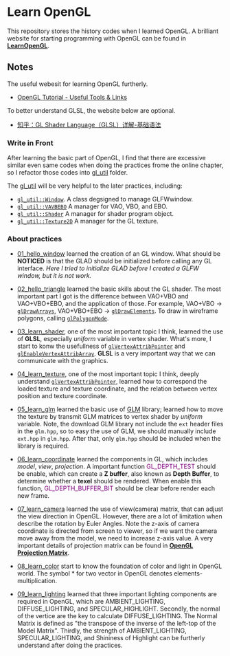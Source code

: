 # Learn OpenGL

This repository stores the history codes when I learned OpenGL.
A brilliant website for starting programming with OpenGL can be found in [<b>LearnOpenGL</b>](https://learnopengl-cn.github.io/).

## Notes

The useful webesit for learning OpenGL furtherly.
- [OpenGL Tutorial - Useful Tools & Links](http://www.opengl-tutorial.org/miscellaneous/useful-tools-links/)

To better understand GLSL, the website below are optional.
- [知乎：GL Shader Language（GLSL）详解-基础语法](https://zhuanlan.zhihu.com/p/349296191)

### Write in Front

After learning the basic part of OpenGL, I find that there are excessive similar even same codes when doing the practices frome the online chapter, so I refactor those codes into [gl_util](https://github.com/wlfrii/learn_OpenGL/tree/main/gl_util) folder.

The [gl_util](https://github.com/wlfrii/learn_OpenGL/tree/main/gl_util) will be very helpful to the later practices, including:
 + [`gl_util::Window`](https://github.com/wlfrii/learn_OpenGL/blob/main/gl_util/gl_window.h). A class degsigned to manage GLFWwindow.
 + [`gl_util::VAVBEBO`](https://github.com/wlfrii/learn_OpenGL/blob/main/gl_util/gl_vavbebo.h) A manager for VAO, VBO, and EBO.
 + [`gl_util::Shader`](https://github.com/wlfrii/learn_OpenGL/blob/main/gl_util/gl_shader.h) A manager for shader program object.
 + [`gl_util::Texture2D`](https://github.com/wlfrii/learn_OpenGL/blob/main/gl_util/gl_texture.h) A manager for the GL texture.

### About practices

+ [01_hello_window](https://github.com/wlfrii/learn_OpenGL/tree/main/01_hello_window) learned the creation of an GL window. What should be __NOTICED__ is that the GLAD should be initialized before calling any GL interface.
<i>Here I tried to initialize GLAD before I created a GLFW window, but it is not work.</i>

+ [02_hello_triangle](https://github.com/wlfrii/learn_OpenGL/tree/main/02_hello_triangle) learned the basic skills about the GL shader. The most important part I got is the difference between VAO+VBO and VAO+VBO+EBO, and the application of those.
For example, VAO+VBO -> [`glDrawArrays`](https://www.khronos.org/registry/OpenGL-Refpages/gl4/html/glDrawArrays.xhtml), VAO+VBO+EBO -> [`glDrawElements`](https://www.khronos.org/registry/OpenGL-Refpages/gl4/html/glDrawElements.xhtml).
To draw in wireframe polygons, calling [`glPolygonMode`](https://www.khronos.org/registry/OpenGL-Refpages/gl4/html/glPolygonMode.xhtml).

+ [03_learn_shader](https://github.com/wlfrii/learn_OpenGL/tree/main/03_learn_shader), one of the most important topic I think, learned the use of __GLSL__, especially _uniform_ variable in vertex shader. What's more, I start to konw the usefullness of  [`glVertexAttribPointer`](https://www.khronos.org/registry/OpenGL-Refpages/gl4/html/glVertexAttribPointer.xhtml) and [`glEnableVertexAttribArray`](https://www.khronos.org/registry/OpenGL-Refpages/gl4/html/glEnableVertexAttribArray.xhtml).
__GLSL__ is a very important way that we can communicate with the graphics.

+ [04_learn_texture](https://github.com/wlfrii/learn_OpenGL/tree/main/04_learn_texture), one of the most important topic I think, deeply understand [`glVertexAttribPointer`](https://www.khronos.org/registry/OpenGL-Refpages/gl4/html/glVertexAttribPointer.xhtml), learned how to correspond the loaded texture and texture coordinate, and the relation between vertex position and texture coordinate. 

+ [05_learn_glm](https://github.com/wlfrii/learn_OpenGL/tree/main/05_learn_glm) learned the basic use of [GLM](https://glm.g-truc.net/0.9.8/index.html) library; learned how to move the texture by transmit GLM matrices to vertex shader by _uniform_ variable.
Note, the download GLM library not include the `ext` header files in the `glm.hpp`, so to easy the use of GLM, we should manually include `ext.hpp` in `glm.hpp`. After that, only `glm.hpp` should be included when the library is required.

+ [06_learn_coordinate](https://github.com/wlfrii/learn_OpenGL/tree/main/06_learn_coordinate) learned the components in GL, which includes _model_, _view_, _projection_. 
A important function <font color=purple>GL_DEPTH_TEST</font> should be enable, which can create a __Z buffer__, also known as __Depth Buffer__, to determine whether a __texel__ should be rendered. When enable this function, <font color=purple>GL_DEPTH_BUFFER_BIT</font> should be clear before render each new frame.

+ [07_learn_camera](https://github.com/wlfrii/learn_OpenGL/tree/main/07_learn_camera) learned the use of view(camera) matrix, that can adjust the view direction in OpenGL. However, there are a lot of limitation when describe the rotation by Euler Angles.
Note the z-axis of camera coordinate is directed from screen to viewer, so if we want the camera move away from the model, we need to increase z-axis value.
A very important details of projection matrix can be found in [<b>OpenGL Projection Matrix</b>](http://www.songho.ca/opengl/gl_projectionmatrix.html).

+ [08_learn_color](https://github.com/wlfrii/learn_OpenGL/tree/main/08_learn_color) start to know the foundation of color and light in OpenGL world. 
The symbol $*$ for two vector in OpenGL denotes elements-multiplication.

+ [09_learn_lighting](https://github.com/wlfrii/learn_OpenGL/tree/main/09_learn_lighting) learned that three important lighting components are required in OpenGL, which are AMBIENT_LIGHTING, DIFFUSE_LIGHTING, and SPECULAR_HIGHLIGHT.
Secondly, the normal of the vertice are the key to calculate DIFFUSE_LIGHTING.
The Normal Matrix is defined as "the transpose of the inverse of the left-top of the Model Matrix".
Thirdly, the strength of AMBIENT_LIGHTING, SPECULAR_LIGHTING, and Shininess of Highlight can be furtherly understand after doing the practices.